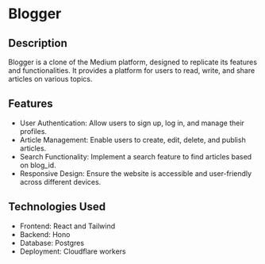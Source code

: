 # Blogger

## Description
Blogger is a clone of the Medium platform, designed to replicate its features and functionalities. It provides a platform for users to read, write, and share articles on various topics.

## Features
- User Authentication: Allow users to sign up, log in, and manage their profiles.
- Article Management: Enable users to create, edit, delete, and publish articles.
- Search Functionality: Implement a search feature to find articles based on blog_id.
- Responsive Design: Ensure the website is accessible and user-friendly across different devices.

## Technologies Used
- Frontend: React and Tailwind
- Backend: Hono
- Database: Postgres
- Deployment: Cloudflare workers

